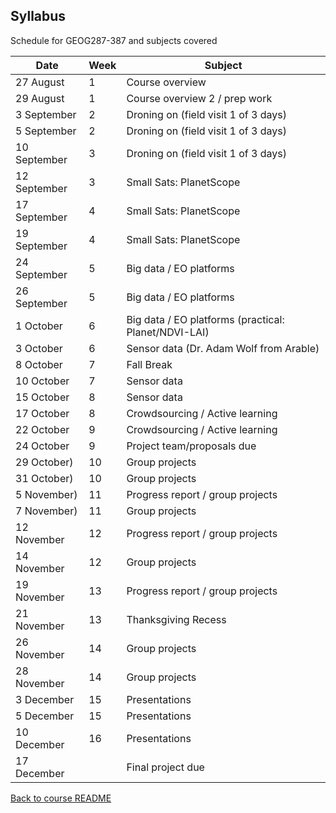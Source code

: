 ## Syllabus

Schedule for GEOG287-387 and subjects covered


| Date 	       | Week | Subject                                         | 
|--------------|------|-------------------------------------------------|
| 27 August    | 1 | Course overview               |
| 29 August    | 1 | Course overview 2 / prep work            |
| 3 September  | 2 | Droning on (field visit 1 of 3 days)     |
| 5 September  | 2 | Droning on (field visit 1 of 3 days)     |
| 10 September | 3 | Droning on (field visit 1 of 3 days)     |
| 12 September | 3 | Small Sats: PlanetScope    |
| 17 September | 4 | Small Sats: PlanetScope    |
| 19 September | 4 | Small Sats: PlanetScope    |
| 24 September | 5 | Big data / EO platforms        |
| 26 September | 5 | Big data / EO platforms        |
| 1 October    | 6 | Big data / EO platforms (practical: Planet/NDVI-LAI) |
| 3 October    | 6 | Sensor data (Dr. Adam Wolf from Arable)            |
| 8 October    | 7 | Fall Break     |
| 10 October   | 7 | Sensor data    |
| 15 October   | 8 | Sensor data  |        
| 17 October   | 8 | Crowdsourcing / Active learning           |
| 22 October   | 9 | Crowdsourcing / Active learning           |
| 24 October   | 9 | Project team/proposals due                |
| 29 October)  | 10 | Group projects          |
| 31 October)  | 10 | Group projects                 |
| 5 November)  | 11 | Progress report / group projects                 |
| 7 November)  | 11 | Group projects                 |
| 12 November  | 12 | Progress report / group projects                 |
| 14 November  | 12 | Group projects                 |
| 19 November  | 13 | Progress report / group projects               |
| 21 November  | 13 | Thanksgiving Recess |
| 26 November  | 14 | Group projects                 |
| 28 November  | 14 | Group projects                 |
| 3 December   | 15 | Presentations                 |
| 5 December   | 15 | Presentations                 |
| 10 December  | 16 | Presentations                 |
| 17 December  |    | Final project due             |

[Back to course README](../README.Rmd)
